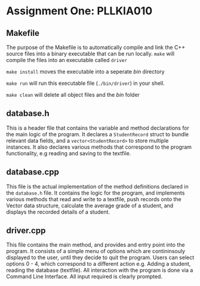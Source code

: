 # Assignment One: PLLKIA010

## Makefile
The purpose of the Makefile is to automatically compile and link the C++ source files into a binary executable that can be run locally. 
```make``` will compile the files into an executable called ```driver```

```make install``` moves the executable into a seperate *bin* directory 

```make run``` will run this executable file (```./bin/driver```) in your shell.

```make clean``` will delete all object files and the *bin* folder

## database.h

This is a header file that contains the variable and method declarations for the main logic of the program. It declares a ```StudentRecord``` struct to bundle relevant data fields, and a ```vector<StudentRecord>``` to store multiple instances. 
It also declares various methods that correspond to the program functionality, e.g reading and saving to the textfile.

## database.cpp

This file is the actual implementation of the method definitions declared in the ```database.h``` file. It contains the logic for the program, and implements various methods that read and write to a textfile, push records onto the Vector data structure, calculate the average grade of a student, and displays the recorded details of a student.

## driver.cpp

This file contains the main method, and provides and entry point into the program. It consists of a simple menu of options which are contininsouly displayed to the user, until they decide to quit the program. Users can select options 0 - 4, which correspond to a different action e.g. Adding a student, reading the database (textfile). All interaction with the program is done via a Command Line Interface. All input required is clearly prompted.


